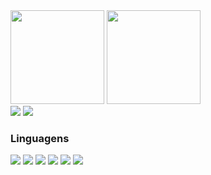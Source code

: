 <div>
  <img src="https://github-readme-stats.vercel.app/api?username=kevinlyon&show_icons=true&theme=radical" height="150">
  <img src="https://github-readme-stats.vercel.app/api/top-langs/?username=kevinlyon&layout=compact&theme=radical" height="150">
</div>


<div>
  <a href="https://www.linkedin.com/in/kevin-lyon-61850b1b2/"><img src="https://img.shields.io/badge/LinkedIn-0077B5?style=for-the-badge&logo=linkedin&logoColor=white"></img></a>
  <a href="https://www.youtube.com/c/BlackMaskDeveloper"><img src="https://img.shields.io/badge/YouTube-FF0000?style=for-the-badge&logo=youtube&logoColor=white"></a>
</div>

### Linguagens
<div>
  <img src="https://img.shields.io/badge/Python-14354C?style=for-the-badge&logo=python&logoColor=white">
  <img src="https://img.shields.io/badge/Django-092E20?style=for-the-badge&logo=django&logoColor=white">
  <img src="https://img.shields.io/badge/MySQL-00000F?style=for-the-badge&logo=mysql&logoColor=white">
  <img src="https://img.shields.io/badge/Shell_Script-121011?style=for-the-badge&logo=gnu-bash&logoColor=white">
  <img src="https://img.shields.io/badge/PHP-777BB4?style=for-the-badge&logo=php&logoColor=white">
  <img src="https://img.shields.io/badge/JavaScript-323330?style=for-the-badge&logo=javascript&logoColor=F7DF1E">
</div>
